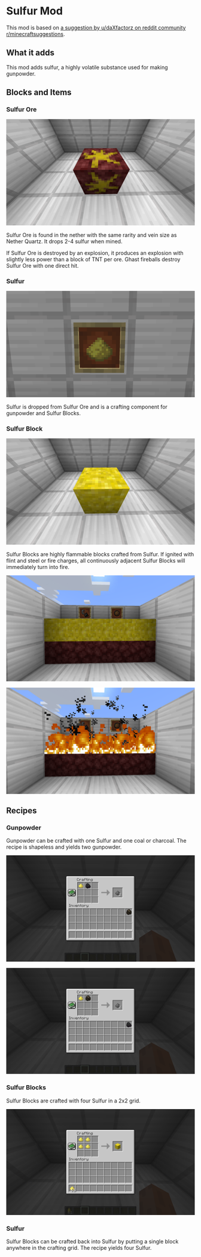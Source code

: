 # Sulfur Mod

This mod is based on [a suggestion by u/daXfactorz on reddit community r/minecraftsuggestions](https://www.reddit.com/r/minecraftsuggestions/comments/d6ff9a/brimstone_a_more_reliable_source_of_gunpowder_and/).

## What it adds

This mod adds sulfur, a highly volatile substance used for making gunpowder.

## Blocks and Items

### Sulfur Ore

![Sulfur Ore](https://github.com/professorg/SulfurMod/raw/master/images/sulfurore.png)

Sulfur Ore is found in the nether with the same rarity and vein size as Nether Quartz. It drops 2-4 sulfur when mined.

If Sulfur Ore is destroyed by an explosion, it produces an explosion with slightly less power than a block of TNT per ore. Ghast fireballs destroy Sulfur Ore with one direct hit.

### Sulfur

![Sulfur](https://github.com/professorg/SulfurMod/raw/master/images/sulfur.png)

Sulfur is dropped from Sulfur Ore and is a crafting component for gunpowder and Sulfur Blocks.

### Sulfur Block

![Sulfur Block](https://github.com/professorg/SulfurMod/raw/master/images/sulfurblock.png)

Sulfur Blocks are highly flammable blocks crafted from Sulfur. If ignited with flint and steel or fire charges, all continuously adjacent Sulfur Blocks will immediately turn into fire.

![Sulfur Blocks Before Being Ignited](https://github.com/professorg/SulfurMod/raw/master/images/sulfurblockdemo_pre.png)

![Sulfur Blocks After Being Ignited](https://github.com/professorg/SulfurMod/raw/master/images/sulfurblockdemo_post.png)

## Recipes

### Gunpowder

Gunpowder can be crafted with one Sulfur and one coal or charcoal. The recipe is shapeless and yields two gunpowder.

![Gunpowder from Coal](https://github.com/professorg/SulfurMod/raw/master/images/gunpowderrecipe_coal.png)

![Gunpowder from Charcoal](https://github.com/professorg/SulfurMod/raw/master/images/gunpowderrecipe_charcoal.png)

### Sulfur Blocks

Sulfur Blocks are crafted with four Sulfur in a 2x2 grid.

![Sulfur Block Recipe](https://github.com/professorg/SulfurMod/raw/master/images/sulfurblockrecipe.png)

### Sulfur

Sulfur Blocks can be crafted back into Sulfur by putting a single block anywhere in the crafting grid. The recipe yields four Sulfur.
